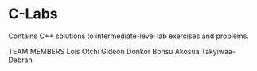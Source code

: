 # C-Labs
Contains C++ solutions to intermediate-level lab exercises and problems.

TEAM MEMBERS
Lois Otchi
Gideon Donkor Bonsu
Akosua Takyiwaa-Debrah
